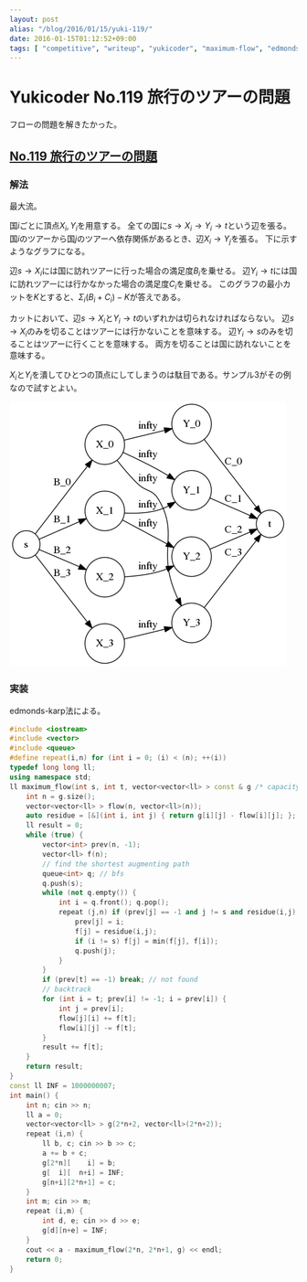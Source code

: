 ```yaml
---
layout: post
alias: "/blog/2016/01/15/yuki-119/"
date: 2016-01-15T01:12:52+09:00
tags: [ "competitive", "writeup", "yukicoder", "maximum-flow", "edmonds-karp" ]
---
```


# Yukicoder No.119 旅行のツアーの問題

フローの問題を解きたかった。

## [No.119 旅行のツアーの問題](http://yukicoder.me/problems/7)

### 解法

最大流。

国$i$ごとに頂点$X_i, Y_i$を用意する。
全ての国に$s \to X_i \to Y_i \to t$という辺を張る。
国$i$のツアーから国$j$のツアーへ依存関係があるとき、辺$X_i \to Y_j$を張る。
下に示すようなグラフになる。

辺$s \to X_i$には国に訪れツアーに行った場合の満足度$B_i$を乗せる。
辺$Y_i \to t$には国に訪れツアーには行かなかった場合の満足度$C_i$を乗せる。
このグラフの最小カットを$K$とすると、$\Sigma_i (B_i + C_i) - K$が答えである。

カットにおいて、辺$s \to X_i$と$Y_i \to t$のいずれかは切られなければならない。
辺$s \to X_i$のみを切ることはツアーには行かないことを意味する。
辺$Y_i \to s$のみを切ることはツアーに行くことを意味する。
両方を切ることは国に訪れないことを意味する。

$X_i$と$Y_i$を潰してひとつの頂点にしてしまうのは駄目である。サンプル3がその例なので試すとよい。

![](/blog/2016/01/15/yuki-119/a.png)

<!--
    ```
    digraph G {
        graph [ rankdir = LR, bgcolor="#00000000" ]
        node [ shape = circle, style=filled, fillcolor="#ffffffff" ]
        s [ rank = source ]
        t [ rank = sink ]
        X_0 -&gt; X_1 [ style = invis ]
        X_1 -&gt; X_2 [ style = invis ]
        X_2 -&gt; X_3 [ style = invis ]
        { rank = same; X_0; X_1; X_2; X_3; }
        Y_0 -&gt; Y_1 [ style = invis ]
        Y_1 -&gt; Y_2 [ style = invis ]
        Y_2 -&gt; Y_3 [ style = invis ]
        { rank = same; Y_0; Y_1; Y_2; Y_3; }
        #
        s -&gt; X_0 [ label = B_0 ]
        s -&gt; X_1 [ label = B_1 ]
        s -&gt; X_2 [ label = B_2 ]
        s -&gt; X_3 [ label = B_3 ]
        X_0 -&gt; Y_0 [ label = "\infty" ]
        X_1 -&gt; Y_1 [ label = "\infty" ]
        X_2 -&gt; Y_2 [ label = "\infty" ]
        X_3 -&gt; Y_3 [ label = "\infty" ]
        Y_0 -&gt; t [ label = C_0 ]
        Y_1 -&gt; t [ label = C_1 ]
        Y_2 -&gt; t [ label = C_2 ]
        Y_3 -&gt; t [ label = C_3 ]
        X_0 -&gt; Y_1 [ label = "\infty" ]
        X_1 -&gt; Y_2 [ label = "\infty" ]
        X_0 -&gt; Y_3 [ label = "\infty" ]
    }
    ```
    -->

### 実装

edmonds-karp法による。

``` c++
#include <iostream>
#include <vector>
#include <queue>
#define repeat(i,n) for (int i = 0; (i) < (n); ++(i))
typedef long long ll;
using namespace std;
ll maximum_flow(int s, int t, vector<vector<ll> > const & g /* capacity, adjacency matrix */) { // edmonds karp, O(E^2V)
    int n = g.size();
    vector<vector<ll> > flow(n, vector<ll>(n));
    auto residue = [&](int i, int j) { return g[i][j] - flow[i][j]; };
    ll result = 0;
    while (true) {
        vector<int> prev(n, -1);
        vector<ll> f(n);
        // find the shortest augmenting path
        queue<int> q; // bfs
        q.push(s);
        while (not q.empty()) {
            int i = q.front(); q.pop();
            repeat (j,n) if (prev[j] == -1 and j != s and residue(i,j) > 0) {
                prev[j] = i;
                f[j] = residue(i,j);
                if (i != s) f[j] = min(f[j], f[i]);
                q.push(j);
            }
        }
        if (prev[t] == -1) break; // not found
        // backtrack
        for (int i = t; prev[i] != -1; i = prev[i]) {
            int j = prev[i];
            flow[j][i] += f[t];
            flow[i][j] -= f[t];
        }
        result += f[t];
    }
    return result;
}
const ll INF = 1000000007;
int main() {
    int n; cin >> n;
    ll a = 0;
    vector<vector<ll> > g(2*n+2, vector<ll>(2*n+2));
    repeat (i,n) {
        ll b, c; cin >> b >> c;
        a += b + c;
        g[2*n][    i] = b;
        g[  i][  n+i] = INF;
        g[n+i][2*n+1] = c;
    }
    int m; cin >> m;
    repeat (i,m) {
        int d, e; cin >> d >> e;
        g[d][n+e] = INF;
    }
    cout << a - maximum_flow(2*n, 2*n+1, g) << endl;
    return 0;
}
```
